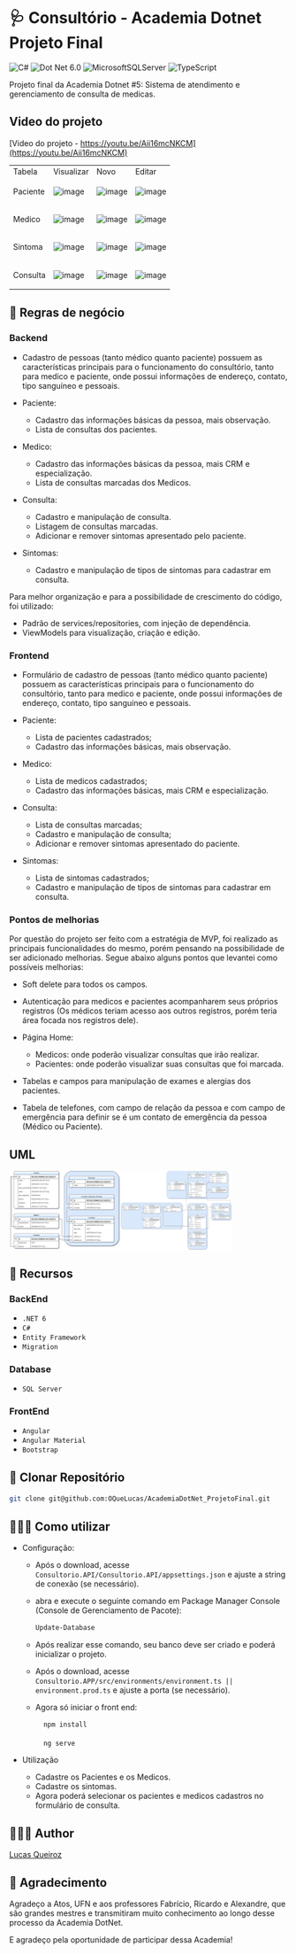 # 🩺 Consultório - Academia Dotnet Projeto Final

![C#](https://img.shields.io/badge/c%23-%23239120.svg?logo=C-sharp&logoColor=white) ![Dot Net 6.0](https://img.shields.io/badge/6.0-blueviolet?logo=.net&logoColor=white)
![MicrosoftSQLServer](https://img.shields.io/badge/Microsoft%20SQL%20Server-CC2927?logo=microsoft%20sql%20server&logoColor=white) ![TypeScript](https://img.shields.io/badge/typescript-%23007ACC.svg?logo=typescript&logoColor=white)

Projeto final da Academia Dotnet #5: Sistema de atendimento e gerenciamento de consulta de medicas.

## Video do projeto

[Video do projeto - https://youtu.be/Aii16mcNKCM](https://youtu.be/Aii16mcNKCM)

<table>
  <tr>
    <td>Tabela</td>
    <td>Visualizar</td>
    <td>Novo</td>
    <td>Editar</td>
  </tr>
  <tr>
    <td>Paciente</td>
    <td>

  ![image](https://github.com/OQueLucas/AcademiaDotNet_ProjetoFinal/assets/36959868/2ef4eac5-26b4-42aa-8783-1e9cc9795a82)
    </td>
    <td>
  ![image](https://github.com/OQueLucas/AcademiaDotNet_ProjetoFinal/assets/36959868/6542f85b-9512-4c49-8a6e-26ad3a54aee6)
    </td>
    <td>
![image](https://github.com/OQueLucas/AcademiaDotNet_ProjetoFinal/assets/36959868/e72d2173-91fa-46aa-9cf3-91b07fd42f91)
    </td>
  </tr>
  <tr>
    <td>Medico</td>
    <td>

![image](https://github.com/OQueLucas/AcademiaDotNet_ProjetoFinal/assets/36959868/d46aae1b-7fd7-42c1-8578-83f82aad63d9)
    </td>
    <td>
![image](https://github.com/OQueLucas/AcademiaDotNet_ProjetoFinal/assets/36959868/b7c70760-2cc1-42fe-a562-cec4f222b866)
    </td>
    <td>
![image](https://github.com/OQueLucas/AcademiaDotNet_ProjetoFinal/assets/36959868/d2e30d02-e54d-464d-b108-092fa9a47d35)
    </td>
  </tr>
  <tr>
    <td>Sintoma</td>

  <td>

  ![image](https://github.com/OQueLucas/AcademiaDotNet_ProjetoFinal/assets/36959868/b6d71b7c-92cf-4565-8751-5b2c5597086f)
    </td>
    <td>
![image](https://github.com/OQueLucas/AcademiaDotNet_ProjetoFinal/assets/36959868/565e0823-cf03-4007-8c83-5329950db971)
    </td>
    <td>
![image](https://github.com/OQueLucas/AcademiaDotNet_ProjetoFinal/assets/36959868/9cb26b2b-4c1b-4bcc-a7a2-9ddc3fa7cb30)
    </td>
  </tr>
  <tr>
    <td>Consulta</td>

  <td>

  ![image](https://github.com/OQueLucas/AcademiaDotNet_ProjetoFinal/assets/36959868/8abc3543-5071-4a66-90b8-2545fa46d4cc)
    </td>
    <td>
![image](https://github.com/OQueLucas/AcademiaDotNet_ProjetoFinal/assets/36959868/8ed36b4b-22d3-48f3-89cd-9076ed1291ff)
    </td>
    <td>
![image](https://github.com/OQueLucas/AcademiaDotNet_ProjetoFinal/assets/36959868/202bc987-6e44-442d-a9e4-ea00adca47d7)
    </td>
  </tr>
</table>

## 📐 Regras de negócio

### Backend

- Cadastro de pessoas (tanto médico quanto paciente) possuem as características principais para o funcionamento do consultório, tanto para medico e paciente, onde possui informações de endereço, contato, tipo sanguíneo e pessoais.

- Paciente:
  - Cadastro das informações básicas da pessoa, mais observação.
  - Lista de consultas dos pacientes.

- Medico:
  - Cadastro das informações básicas da pessoa, mais CRM e especialização.
  - Lista de consultas marcadas dos Medicos.

- Consulta:
  - Cadastro e manipulação de consulta.
  - Listagem de consultas marcadas.
  - Adicionar e remover sintomas apresentado pelo paciente.

- Sintomas:
  - Cadastro e manipulação de tipos de sintomas para cadastrar em consulta.

Para melhor organização e para a possibilidade de crescimento do código, foi utilizado:

- Padrão de services/repositories, com injeção de dependência.
- ViewModels para visualização, criação e edição.

### Frontend

- Formulário de cadastro de pessoas (tanto médico quanto paciente) possuem as características principais para o funcionamento do consultório, tanto para medico e paciente, onde possui informações de endereço, contato, tipo sanguíneo e pessoais.

- Paciente:
  - Lista de pacientes cadastrados;
  - Cadastro das informações básicas, mais observação.

- Medico:
  - Lista de medicos cadastrados;
  - Cadastro das informações básicas, mais CRM e especialização.

- Consulta:
  - Lista de consultas marcadas;
  - Cadastro e manipulação de consulta;
  - Adicionar e remover sintomas apresentado do paciente.

- Sintomas:
  - Lista de sintomas cadastrados;
  - Cadastro e manipulação de tipos de sintomas para cadastrar em consulta.

### Pontos de melhorias

Por questão do projeto ser feito com a estratégia de MVP, foi realizado as principais funcionalidades do mesmo, porém pensando na possibilidade de ser adicionado melhorias. Segue abaixo alguns pontos que levantei como possíveis melhorias:

- Soft delete para todos os campos.

- Autenticação para medicos e pacientes acompanharem seus próprios registros (Os médicos teriam acesso aos outros registros, porém teria área focada nos registros dele).

- Página Home:
  - Medicos: onde poderão visualizar consultas que irão realizar.
  - Pacientes: onde poderão visualizar suas consultas que foi marcada.

- Tabelas e campos para manipulação de exames e alergias dos pacientes.

- Tabela de telefones, com campo de relação da pessoa e com campo de emergência para definir se é um contato de emergência da pessoa (Médico ou Paciente).

## UML

<div style="display:flex">
  <img src="https://github.com/OQueLucas/AcademiaDotNet_ProjetoFinal/blob/main/Arquitetura/Escopo%20base%20-%20Hospital.jpg" title="UML escopo inicial" alt="UML do escopo inicial do projeto com tabelas simplificadas" width="40%">
  <img src="https://github.com/OQueLucas/AcademiaDotNet_ProjetoFinal/blob/main/Arquitetura/Escopo%20final%20-%20Hospital.jpg" title="UML escopo final" alt="UML do escopo final do projeto com tabelas mais robustas" width="40%">
</div>

## 🔧 Recursos

### BackEnd

- `.NET 6`
- `C#`
- `Entity Framework`
- `Migration`

### Database

- `SQL Server`

### FrontEnd

- `Angular`
- `Angular Material`
- `Bootstrap`

## 🔻 Clonar Repositório

```bash
git clone git@github.com:OQueLucas/AcademiaDotNet_ProjetoFinal.git
```

## 🧑🏽‍💻 Como utilizar

- Configuração:

  - Após o download, acesse `Consultorio.API/Consultorio.API/appsettings.json` e ajuste a string de conexão (se necessário).

  - abra e execute o seguinte comando em Package Manager Console (Console de Gerenciamento de Pacote):

    ```bash
    Update-Database
    ```

  - Após realizar esse comando, seu banco deve ser criado e poderá inicializar o projeto.

  - Após o download, acesse `Consultorio.APP/src/environments/environment.ts || environment.prod.ts` e ajuste a porta (se necessário).

  - Agora só iniciar o front end:

    ```bash
      npm install
    
      ng serve
    ```

- Utilização

  - Cadastre os Pacientes e os Medicos.
  - Cadastre os sintomas.
  - Agora poderá selecionar os pacientes e medicos cadastros no formulário de consulta.

## 👨🏻‍🦱 Author

[Lucas Queiroz](https://github.com/OQueLucas/)

## 🎁 Agradecimento

Agradeço a Atos, UFN e aos professores Fabrício, Ricardo e Alexandre, que são grandes mestres e transmitiram muito conhecimento ao longo desse processo da Academia DotNet.

E agradeço pela oportunidade de participar dessa Academia!
